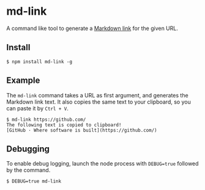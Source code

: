 # md-link

A command like tool to generate a [Markdown link](https://daringfireball.net/projects/markdown/syntax#link) for the given URL.

## Install

```
$ npm install md-link -g
```

## Example

The `md-link` command takes a URL as first argument, and generates the Markdown link text. It also copies the same text to your clipboard, so you can paste it by `Ctrl + V`.

```
$ md-link https://github.com/
The following text is copied to clipboard!
[GitHub · Where software is built](https://github.com/)
```

## Debugging

To enable debug logging, launch the node process with `DEBUG=true` followed by the command.

```
$ DEBUG=true md-link
```
